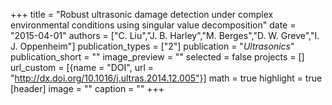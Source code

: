 +++
title = "Robust ultrasonic damage detection under complex environmental conditions using singular value decomposition"
date = "2015-04-01"
authors = ["C. Liu","J. B. Harley","M. Berges","D. W. Greve","I. J. Oppenheim"]
publication_types = ["2"]
publication = "_Ultrasonics_"
publication_short = ""
image_preview = ""
selected = false
projects = []
url_custom = [{name = "DOI", url = "http://dx.doi.org/10.1016/j.ultras.2014.12.005"}]
math = true
highlight = true
[header]
image = ""
caption = ""
+++

